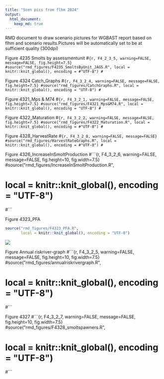 ```yaml
---
title: "Scen pics from flhm 2024"
output:
  html_document:
    keep_md: true
---
```


RMD document to draw scenario pictures for WGBAST report based on 
flhm and scenario results.Pictures will be automatically set to
be at sufficient quality (300dpi)







Figure 4235 Smolts by assessmentunit
#```{r, F4_2_3_5, warning=FALSE, message=FALSE, fig.height=7.5}
#source("rmd_figures/F4235_SmoltsByUnit_JAGS.R", local = knitr::knit_global(), encoding = #"UTF-8")
#```

Figure 4324 Catch_Graphs
#```{r, F4_3_2_4, warning=FALSE, message=FALSE, fig.height=7.5}
#source("rmd_figures/CatchGraphs.R", local = knitr::knit_global(), encoding = "UTF-8")
#```

Figure 4321_Mps & M74
#```{r, F4_3_2_1, warning=FALSE, message=FALSE, fig.height=7.5}
#source("rmd_figures/F4321_Mps&M74.R", local = knitr::knit_global(), encoding = "UTF-8")
#```

Figure 4322_Maturation
#```{r, F4_3_2_2, warning=FALSE, message=FALSE, fig.height=7.5}
#source("rmd_figures/F4322_Maturation.R", local = knitr::knit_global(), encoding = #"UTF-8")
#```

Figure 4328_HarvestRate
#```{r, F4_3_2_8, warning=FALSE, message=FALSE}
#source("rmd_figures/HarvestRateGraphs.R", local = knitr::knit_global(), encoding = #"UTF-8")
#```

Figure 4326_IncreaseInSmoltProduction
#```{r, F4_3_2_6, warning=FALSE, message=FALSE, fig.height=10, fig.width=7.5}
#source("rmd_figures/IncreaseInSmoltProduction.R", 
#       local = knitr::knit_global(), encoding = "UTF-8")
#```

Figure 4323_PFA

```r
source("rmd_figures/F4323_PFA.R", 
       local = knitr::knit_global(), encoding = "UTF-8")
```

![](figures/F4_3_2_3_sc7-1.png)<!-- -->

Figure Annual riskriver-graph
#```{r, F4_3_2_5, warning=FALSE, message=FALSE, fig.height=10, fig.width=7.5}
#source("rmd_figures/annualriskrivergraph.R", 
#       local = knitr::knit_global(), encoding = "UTF-8")
#```

Figure 4327
#```{r, F4_3_2_7, warning=FALSE, message=FALSE, fig.height=10, fig.width=7.5}
#source("rmd_figures/F4328_smoltspawners.R", 
#       local = knitr::knit_global(), encoding = "UTF-8")
#```
